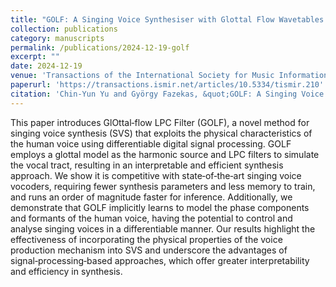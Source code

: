 ```yaml
---
title: "GOLF: A Singing Voice Synthesiser with Glottal Flow Wavetables and LPC Filters"
collection: publications
category: manuscripts
permalink: /publications/2024-12-19-golf
excerpt: ""
date: 2024-12-19
venue: 'Transactions of the International Society for Music Information Retrieval'
paperurl: 'https://transactions.ismir.net/articles/10.5334/tismir.210'
citation: 'Chin-Yun Yu and György Fazekas, &quot;GOLF: A Singing Voice Synthesiser with Glottal Flow Wavetables and LPC Filters&quot;, <i>Transactions of the International Society for Music Information Retrieval</i>, December 2024.'
---
```

This paper introduces GlOttal‑flow LPC Filter (GOLF), a novel method for singing voice synthesis (SVS) that exploits the physical characteristics of the human voice using differentiable digital signal processing. GOLF employs a glottal model as the harmonic source and LPC filters to simulate the vocal tract, resulting in an interpretable and efficient synthesis approach. We show it is competitive with state‑of‑the‑art singing voice vocoders, requiring fewer synthesis parameters and less memory to train, and runs an order of magnitude faster for inference. Additionally, we demonstrate that GOLF implicitly learns to model the phase components and formants of the human voice, having the potential to control and analyse singing voices in a differentiable manner. Our results highlight the effectiveness of incorporating the physical properties of the voice production mechanism into SVS and underscore the advantages of signal‑processing‑based approaches, which offer greater interpretability and efficiency in synthesis.